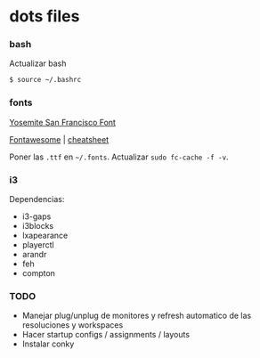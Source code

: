 # dots files

### bash
Actualizar bash
```sh
$ source ~/.bashrc
```
### fonts
[Yosemite San Francisco Font](https://github.com/supermarin/YosemiteSanFranciscoFont)

[Fontawesome](http://fontawesome.io/) | [cheatsheet](http://fontawesome.io/cheatsheet/)

Poner las `.ttf` en `~/.fonts`.
Actualizar `sudo fc-cache -f -v`.

### i3
Dependencias:

- i3-gaps
- i3blocks
- lxapearance
- playerctl
- arandr
- feh
- compton

### TODO

- Manejar plug/unplug de monitores y refresh automatico de las resoluciones y workspaces
- Hacer startup configs / assignments / layouts
- Instalar conky

